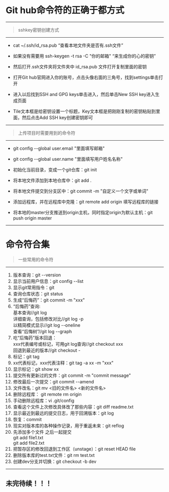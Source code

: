 # Git  hub命令符的正确于都方式   
* * *
> sshkey密钥创建方式
* * *
* cat ~/.ssh/id_rsa.pub “查看本地文件夹是否有.ssh文件”  
+ 如果没有需要用 ssh-keygen -t rsa -C "你的邮箱"  “来生成你的心的密钥”  
* 然后打开.ssh文件夹将文件夹中 id_rsa.pub 文件打开复制里面的密钥  
+ 打开Git hub官网进入你的账号，点击头像右面的三角号，找到settings单击打开  
* 进入以后找到SSH and GPG keys单击进入，然后单击New SSH key进入生成页面  
+ Tile文本框是给密钥设置一个标题，Key文本框是把刚刚复制的密钥粘贴到里面，然后点击Add SSH key创建密钥即可  
* * *
>上传项目时需要用到的命令符 
* * * 
* git config --global user.email "里面填写邮箱"  
+ git config --global user.name "里面填写用户姓名名称"  
* 初始化当前目录，变成一个git仓库：git init  
+ 将本地文件添加到本地仓库中：git add .  
* 将本地文件提交到分支区中：git commit -m "自定义一个文字或单词"  
+ 添加远程库，并在远程库中克隆：git remote add origin 填写远程库的链接  
* 将本地的master分支推送到origin主机，同时指定origin为默认主机：git push origin master  
* * *
# 命令符合集   
> 一些常用的命令符  
* * *
1. 版本查询：git --version  
2. 显示当前用户信息：git config --list  
3. 显示git常用指令：git  
4. 查询仓库状态：git status  
5. 生成“后悔药”：git commit -m "xxx"  
6. “后悔药”查询:  
基本查询//git log  
详细查询，包括修改对比//git log -p  
以精简模式显示//git log --oneline  
查看“后悔树”//git log --graph  
7. 吃“后悔药”版本回退：  
xxx代表编号或标记，可用git log查询//git checkout xxx  
 回退到最近的版本//git checkout -  
8. 标记：git tag  
9. xx代表标记，xxx代表注释：git tag -a xx -m "xxx"  
10. 显示标记：git show xx  
11. 提交所有更新过的文件：git commit -m "commit message"  
12. 修改最后一次提交：git commit --amend  
13. 文件改名：git mv <旧的文件名> <新的文件名>  
14. 删除远程库： git remote rm origin
15. 手动删除远程库：vi .git/config
16. 查看这个文件上次修改具体改了那些内容：git diff readme.txt  
17. 显示最近到最远的提交日志，用于回溯版本：git log  
18. 恢复：commit  
19. 现实对版本库的各种操作记录，用于重返未来：git reflog  
20. 先添加多个文件 之后一起提交  
    git add file1.txt  
    git add file2.txt  
21. 把暂存区的修改回退到工作区（unstage）：git reset HEAD file  
22. 删除版本库的test.txt文件：git rm test.txt  
23. 创建dev分支并切换：git checkout -b dev  
* * *
## 未完待续！！！
